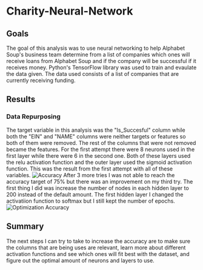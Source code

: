 # Charity-Neural-Network
## Goals
The goal of this analysis was to use neural networking to help Alphabet Soup's business team determine from a list of companies which ones will receive loans from Alphabet Soup and if the company will be successful if it receives money. Python's TensorFlow library was used to train and evaulate the data given. The data used consists of a list of companies that are currently receiving funding.
## Results  
### Data Repurposing
The target variable in this analysis was the "Is_Succesful" column while both the "EIN" and "NAME" columns were neither targets or features so both of them were removed. The rest of the columns that were not removed became the features.
For the first attempt there were 8 neurons used in the first layer while there were 6 in the second one. Both of these layers used the relu activation function and the outer layer used the sigmoid activation function. This was the result from the first attempt with all of these variables.
![Accuracy](https://user-images.githubusercontent.com/98357581/177649241-ac36315a-46f1-4e8d-bc3f-b3d561d54550.png)
After 3 more tries I was not able to reach the accuracy target of 75% but there was an improvement on my third try. The first thing I did was increase the number of nodes in each hidden layer to 200 instead of the default amount. The first hidden layer I changed the activatiion function to softmax but I still kept the number of epochs.
![Optimization Accuracy](https://user-images.githubusercontent.com/98357581/177650808-92a8b4d6-e2c5-4ddf-9e53-0dfa193e8bbf.png)
## Summary
The next steps I can try to take to increase the accuracy are to make sure the columns that are being uses are relevant, learn more about different activation functions and see which ones will fit best with the dataset, and figure out the optimal amount of neurons and layers to use.
